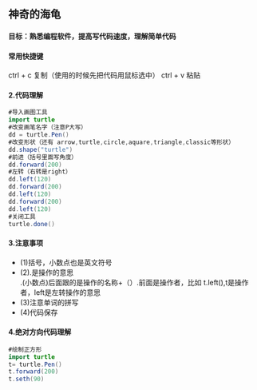 ## 神奇的海龟
#### 目标：熟悉编程软件，提高写代码速度，理解简单代码
#### 常用快捷键
ctrl + c  复制（使用的时候先把代码用鼠标选中）
ctrl + v  粘贴
#### 2.代码理解
```java
#导入画图工具
import turtle
#改变画笔名字（注意P大写）
dd = turtle.Pen()
#改变形状（还有 arrow,turtle,circle,aquare,triangle,classic等形状）
dd.shape("turtle")
#前进（括号里面写角度）
dd.forward(200)
#左转（右转是right）
dd.left(120)
dd.forward(200)
dd.left(120)
dd.forward(200)
dd.left(120)
#关闭工具
turtle.done()
```
#### 3.注意事项
* (1)括号，小数点也是英文符号
* (2).是操作的意思  <br> .(小数点)后面跟的是操作的名称+（）.前面是操作者，比如 t.left(),t是操作者，left是左转操作的意思
* (3)注意单词的拼写
* (4)代码保存
#### 4.绝对方向代码理解
```java
#绘制正方形
import turtle
t= turtle.Pen()
t.forward(200)
t.seth(90)
